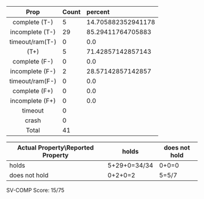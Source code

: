 
| Prop | Count | percent |
|:----:|:------|:--|
|complete   (T-)|5| 14.705882352941178 |
|incomplete (T-)|29|85.29411764705883 |
|timeout/ram(T-)|0|0.0 |
|           (T+)|5|71.42857142857143 |
|complete   (F-)|0|0.0 |
|incomplete (F-)|2|28.57142857142857 |
|timeout/ram(F-)|0|0.0 |
|complete   (F+)|0|0.0 |
|incomplete (F+)|0|0.0 |
|timeout        |0| |
|crash          |0| |
|Total          |41| |

| Actual Property\Reported Property | holds | does not hold |
|------------------------------------|-------|---------------|
| holds | 5+29+0=34/34 | 0+0=0 |
| does not hold | 0+2+0=2 | 5=5/7 |

SV-COMP Score: 15/75

